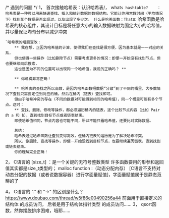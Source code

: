 /* 遇到的问题 */
1， 首次接触哈希表：认识哈希表/， what`s hashtable?	： 哈希表是一种可以用来快速查找、插入和统计数据的数据结构。它能让你用常数时间（平均情况下）找到某个数据是否出现过，以及出现了多少次。
	什么是哈希函数：That`s: 哈希函数是哈希表的核心组件，其设计目标是将任意大小的输入数据映射为固定大小的哈希值，并尽量保证均匀分布以减少冲突
	
	`哈希表的增删查改：
		** 我在想，正因为哈希值的计算，使得我们在查找是很方便，因为基本就是一一对应的关系，
		但也使得一些操作（比如删除节点）需要考虑更多的情况：即便一开始没有找到节点，但也要继续向后搜索，
		这也是因为不同的位置可以出现同一个哈希值，我说的正确吗？ ** 
		
		** 你说得非常正确！

		** 哈希表的查找之所以高效，是因为哈希函数把数据“分散”到了不同的桶里，大多数情况下查找只需要定位到对应的桶，然后在桶内（链表）查找即可。
		但由于哈希冲突的存在（不同的数据对可能得到相同的哈希值），同一个桶里可能有多个节点。这时：
		** 查找、删除、修改等操作，都必须遍历桶内的链表，逐个比较节点内容（比如 Pair 的 a 和 b），直到找到目标节点或者链表结束。
		即使哈希值相同，节点内容也可能不同，所以不能只看哈希值，还要比对实际数据。
		
		总结：
		哈希表通过哈希函数让查找变得高效，但桶内链表的遍历是为了解决哈希冲突。
		所以，像删除、查找等操作，即使一开始没找到目标节点，也要继续遍历链表，直到找到或链表结束。
		你的理解完全正确！
		
2， C语言的 [size_t] ：是一个关键的无符号整数类型
	许多函数要用的形参和返回值其实都是size_t类型的；
	malloc function :（动态分配内存） [C语言不支持对动态分配的数据（或者说数据容器）进行字面量赋值]，字面量赋值属于是静态范畴的了
	
4， C语言的 "." 和 "->" 的区别是什么？		https://www.doubao.com/thread/w5f86e00490256a44		前面用于直接定义的结构体 的成员访问， 后者是用于结构体指针类型 的成员访问……
3， qsort函数，然你摆脱排序困难，哦耶……